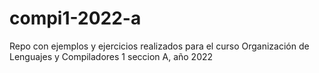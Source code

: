 # compi1-2022-a
Repo con ejemplos y ejercicios realizados para el curso Organización de Lenguajes y Compiladores 1 seccion A, año 2022
